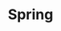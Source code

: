 ---
layout: list
title: Spring
slug: spring
type: category
menu: true
permalink: /spring/
order: 3
---